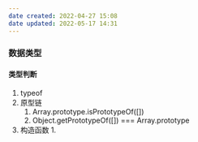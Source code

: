 ```yaml
---
date created: 2022-04-27 15:08
date updated: 2022-05-17 14:31
---
```


### 数据类型
#### 类型判断
1. typeof
2. 原型链
	1. Array.prototype.isPrototypeOf([])
	2. Object.getPrototypeOf([]) === Array.prototype
3. 构造函数
	1. 